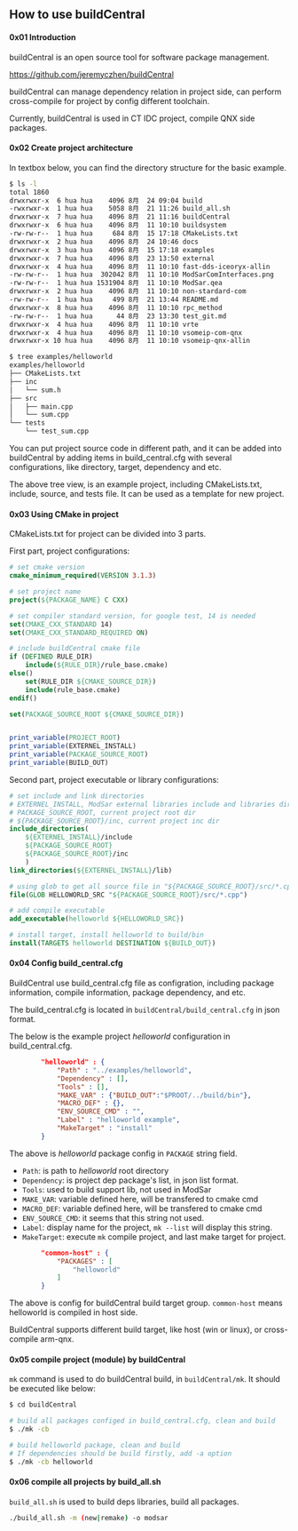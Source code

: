 ## How to use buildCentral

#### 0x01 Introduction

buildCentral is an open source tool for software package management.

https://github.com/jeremyczhen/buildCentral

buildCentral can manage dependency relation in project side, can perform cross-compile for project by config different toolchain.

Currently, buildCentral is used in CT IDC project, compile QNX side packages.

#### 0x02 Create project architecture

In textbox below, you can find the directory structure for the basic example.

```bash
$ ls -l
total 1860
drwxrwxr-x  6 hua hua    4096 8月  24 09:04 build
-rwxrwxr-x  1 hua hua    5058 8月  21 11:26 build_all.sh
drwxrwxr-x  7 hua hua    4096 8月  21 11:16 buildCentral
drwxrwxr-x  6 hua hua    4096 8月  11 10:10 buildsystem
-rw-rw-r--  1 hua hua     684 8月  15 17:18 CMakeLists.txt
drwxrwxr-x  2 hua hua    4096 8月  24 10:46 docs
drwxrwxr-x  3 hua hua    4096 8月  15 17:18 examples
drwxrwxr-x  7 hua hua    4096 8月  23 13:50 external
drwxrwxr-x  4 hua hua    4096 8月  11 10:10 fast-dds-iceoryx-allin
-rw-rw-r--  1 hua hua  302042 8月  11 10:10 ModSarComInterfaces.png
-rw-rw-r--  1 hua hua 1531904 8月  11 10:10 ModSar.qea
drwxrwxr-x  2 hua hua    4096 8月  11 10:10 non-stardard-com
-rw-rw-r--  1 hua hua     499 8月  21 13:44 README.md
drwxrwxr-x  8 hua hua    4096 8月  11 10:10 rpc_method
-rw-rw-r--  1 hua hua      44 8月  23 13:30 test_git.md
drwxrwxr-x  4 hua hua    4096 8月  11 10:10 vrte
drwxrwxr-x  4 hua hua    4096 8月  11 10:10 vsomeip-com-qnx
drwxrwxr-x 10 hua hua    4096 8月  11 10:10 vsomeip-qnx-allin

$ tree examples/helloworld
examples/helloworld
├── CMakeLists.txt
├── inc
│   └── sum.h
├── src
│   ├── main.cpp
│   └── sum.cpp
└── tests
    └── test_sum.cpp
```

You can put project source code in different path, and it can be added into buildCentral by adding items in build_central.cfg with several configurations, like directory, target, dependency and etc.

The above tree view, is an example project, including CMakeLists.txt, include, source, and tests file. It can be used as a template for new project.

#### 0x03 Using CMake in project

CMakeLists.txt for project can be divided into 3 parts.

First part, project configurations:

```cmake
# set cmake version
cmake_minimum_required(VERSION 3.1.3)

# set project name
project(${PACKAGE_NAME} C CXX)

# set compiler standard version, for google test, 14 is needed
set(CMAKE_CXX_STANDARD 14)
set(CMAKE_CXX_STANDARD_REQUIRED ON)

# include buildCentral cmake file
if (DEFINED RULE_DIR)
    include(${RULE_DIR}/rule_base.cmake)
else()
    set(RULE_DIR ${CMAKE_SOURCE_DIR})
    include(rule_base.cmake)
endif()

set(PACKAGE_SOURCE_ROOT ${CMAKE_SOURCE_DIR})


print_variable(PROJECT_ROOT)
print_variable(EXTERNEL_INSTALL)
print_variable(PACKAGE_SOURCE_ROOT)
print_variable(BUILD_OUT)
```

Second part, project executable or library configurations:

```cmake
# set include and link directories
# EXTERNEL_INSTALL, ModSar external libraries include and libraries directory
# PACKAGE_SOURCE_ROOT, current project root dir
# ${PACKAGE_SOURCE_ROOT}/inc, current project inc dir
include_directories(
    ${EXTERNEL_INSTALL}/include
    ${PACKAGE_SOURCE_ROOT}
    ${PACKAGE_SOURCE_ROOT}/inc
    )
link_directories(${EXTERNEL_INSTALL}/lib)

# using glob to get all source file in "${PACKAGE_SOURCE_ROOT}/src/*.cpp"
file(GLOB HELLOWORLD_SRC "${PACKAGE_SOURCE_ROOT}/src/*.cpp")

# add compile executable
add_executable(helloworld ${HELLOWORLD_SRC})

# install target, install helloworld to build/bin
install(TARGETS helloworld DESTINATION ${BUILD_OUT})
```

#### 0x04 Config build_central.cfg

BuildCentral use build_central.cfg file as configration, including package information, compile information, package dependency, and etc.

The build_central.cfg is located in `buildCentral/build_central.cfg` in json format.

The below is the example project _helloworld_ configuration in build_central.cfg.

```json
        "helloworld" : {
            "Path" : "../examples/helloworld",
            "Dependency" : [],
            "Tools" : [],
            "MAKE_VAR" : {"BUILD_OUT":"$PROOT/../build/bin"},
            "MACRO_DEF" : {},
            "ENV_SOURCE_CMD" : "",
            "Label" : "helloworld example",
            "MakeTarget" : "install"
        }
```

The above is _helloworld_ package config in `PACKAGE` string field.
* `Path`: is path to _helloworld_ root directory
* `Dependency`: is project dep package's list, in json list format.
* `Tools`: used to build support lib, not used in ModSar
* `MAKE_VAR`: variable defined here, will be transfered to cmake cmd
* `MACRO_DEF`: variable defined here, will be transfered to cmake cmd
* `ENV_SOURCE_CMD`: it seems that this string not used. 
* `Label`: display name for the project, `mk --list` will display this string.
* `MakeTarget`: execute `mk` compile project, and last make target for project.

```json
        "common-host" : {
            "PACKAGES" : [
                "helloworld"
            ]
        }
```

The above is config for buildCentral build target group. `common-host` means helloworld is compiled in host side.

BuildCentral supports different build target, like host (win or linux), or cross-compile arm-qnx.

#### 0x05 compile project (module) by buildCentral

`mk` command is used to do buildCentral build, in `buildCentral/mk`. It should be executed like below:

```bash
$ cd buildCentral

# build all packages configed in build_central.cfg, clean and build
$ ./mk -cb

# build helloworld package, clean and build
# If dependencies should be build firstly, add -a option
$ ./mk -cb helloworld
```

#### 0x06 compile all projects by build_all.sh

`build_all.sh` is used to build deps libraries, build all packages.

```bash
./build_all.sh -m (new|remake) -o modsar
```

